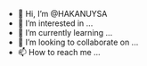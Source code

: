 - 👋 Hi, I’m @HAKANUYSA
- 👀 I’m interested in ...
- 🌱 I’m currently learning ...
- 💞️ I’m looking to collaborate on ...
- 📫 How to reach me ...

<!---
HAKANUYSA/HAKANUYSA is a ✨ special ✨ repository because its `README.md` (this file) appears on your GitHub profile.
You can click the Preview link to take a look at your changes.
--->
